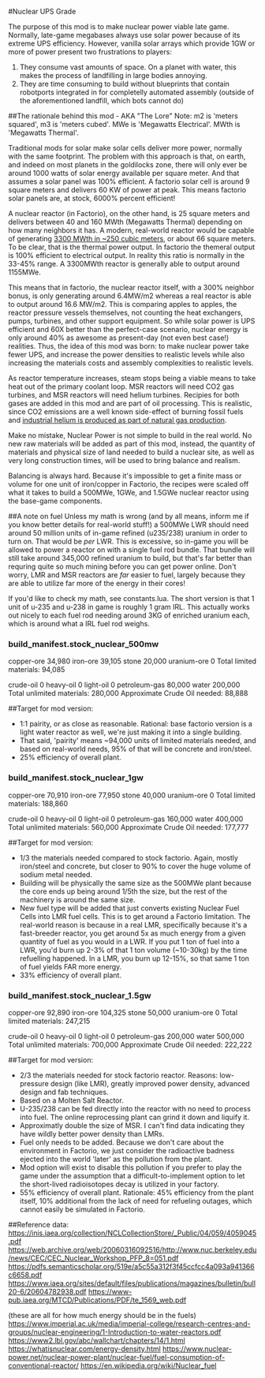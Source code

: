 #Nuclear UPS Grade

The purpose of this mod is to make nuclear power viable late game. Normally, late-game megabases always use solar power because of its extreme UPS efficiency. 
However, vanilla solar arrays which provide 1GW or more of power present two frustrations to players:

1. They consume vast amounts of space. On a planet with water, this makes the process of landfilling in large bodies annoying.
2. They are time consuming to build without blueprints that contain robotports integrated in for completelly automated assembly (outside of the aforementioned landfill, which bots cannot do)

##The rationale behind this mod - AKA "The Lore"
Note: m2 is 'meters squared', m3 is 'meters cubed'. MWe is 'Megawatts Electrical'. MWth is 'Megawatts Thermal'.

Traditional mods for solar make solar cells deliver more power, normally with the same footprint. The problem with this approach is that, on earth, and indeed on most planets in the goldilocks zone,
there will only ever be around 1000 watts of solar energy available per square meter. And that assumes a solar panel was 100% efficient.
A factorio solar cell is around 9 square meters and delivers 60 KW of power at peak. This means factorio solar panels are, at stock, 6000% percent efficient!

A nuclear reactor (in Factorio), on the other hand, is 25 square meters and delivers between 40 and 160 MWth (Megawatts Thermal) depending on how many neighbors it has. A modern, real-world reactor
would be capable of generating [3300 MWth in ~250 cubic meters](https://ocw.mit.edu/courses/nuclear-engineering/22-06-engineering-of-nuclear-systems-fall-2010/lectures-and-readings/MIT22_06F10_lec06a.pdf), or about 66 square 
meters. To be clear, that is the thermal power output. In factorio the themeral output is 100% efficient to electrical output. In reality this ratio is normally in the 33-45% range. A 3300MWth reactor is generally able to output
around 1155MWe. 

This means that in factorio, the nuclear reactor itself, with a 300% neighbor bonus, is only generating around 6.4MW/m2 whereas a real reactor is able to output around 16.6 MW/m2. 
This is comparing apples to apples, the reactor pressure vessels themselves, not counting the heat exchangers, pumps, turbines, and other support equipment. So while solar power is UPS efficient and 60X better 
than the perfect-case scenario, nuclear energy is only around 40% as awesome as present-day (not even best case!) realities. Thus, the idea of this mod was born: to make nuclear power take fewer UPS, and increase the
power densities to realistic levels while also increasing the materials costs and assembly complexities to realistic levels. 

As reactor temperature increases, steam stops being a viable means to take heat out of the primary coolant loop. MSR reactors will need CO2 gas turbines, and MSR reactors will need helium turbines.
Recipies for both gases are added in this mod and are part of oil processing. This is realistic, since CO2 emissions are a well known side-effect of burning fossil fuels and 
[industrial helium is produced as part of natural gas production](https://www.popularmechanics.com/science/health/a4046/why-is-there-a-helium-shortage-10031229/).

Make no mistake, Nuclear Power is not simple to build in the real world. No new raw materials will be added as part of this mod, instead, 
the quantity of materials and physical size of land needed to build a nuclear site, as well as very long construction times, will be used to bring balance and realism.

Balancing is always hard. Because it's impossible to get a finite mass or volume for one unit of iron/copper in Factorio, the recipes were scaled off what it takes to build a 500MWe, 1GWe, and 1.5GWe nuclear reactor using the 
base-game components.

##A note on fuel
Unless my math is wrong (and by all means, inform me if you know better details for real-world stuff!) a 500MWe LWR should need around 50 million units of in-game refined (u235/238) uranium in order to turn on. That would be 
*per* LWR. This is excessive, so in-game you will be allowed to power a reactor on with a single fuel rod bundle. That bundle will still take around 345,000 refined uranium to build, but that's far better than requring quite 
so much mining before you can get power online. Don't worry, LMR and MSR reactors are *far* easier to fuel, largely because they are able to utilize far more of the energy in their cores!

If you'd like to check my math, see constants.lua. The short version is that 1 unit of u-235 and u-238 in game is roughly 1 gram IRL. This actually works out nicely to each fuel rod needing around 3KG of 
enriched uranium each, which is around what a IRL fuel rod weighs.

### build_manifest.stock_nuclear_500mw
copper-ore 34,980
iron-ore 39,105
stone 20,000
uranium-ore 0
Total limited materials: 94,085

crude-oil 0
heavy-oil 0
light-oil 0
petroleum-gas 80,000
water 200,000
Total unlimited materials: 280,000
Approximate Crude Oil needed: 88,888

##Target for mod version:
* 1:1 pairity, or as close as reasonable. Rational: base factorio version is a light water reactor as well, we're just making it into a single building.
* That said, 'pairity' means ~94,000 units of limited materials needed, and based on real-world needs, 95% of that will be concrete and iron/steel.
* 25% efficiency of overall plant.

### build_manifest.stock_nuclear_1gw
copper-ore 70,910
iron-ore 77,950
stone 40,000
uranium-ore 0
Total limited materials: 188,860

crude-oil 0
heavy-oil 0
light-oil 0
petroleum-gas 160,000
water 400,000
Total unlimited materials: 560,000
Approximate Crude Oil needed: 177,777

##Target for mod version:
* 1/3 the materials needed compared to stock factorio. Again, mostly iron/steel and concrete, but closer to 90% to cover the huge volume of sodium metal needed.
* Building will be physically the same size as the 500MWe plant because the core ends up being around 1/5th the size, but the rest of the machinery is around the same size.
* New fuel type will be added that just converts existing Nuclear Fuel Cells into LMR fuel cells. This is to get around a Factorio limitation. The real-world reason is because
in a real LMR, specifically because it's a fast-breeder reactor, you get around 5x as much energy from a given quantity of fuel as you would in a LWR. If you put 1 ton of fuel
into a LWR, you'd burn up 2-3% of that 1 ton volume (~10-30kg) by the time refuelling happened. In a LMR, you burn up 12-15%, so that same 1 ton of fuel yields FAR more energy.
* 33% efficiency of overall plant.

### build_manifest.stock_nuclear_1.5gw
copper-ore 92,890
iron-ore 104,325
stone 50,000
uranium-ore 0
Total limited materials: 247,215

crude-oil 0
heavy-oil 0
light-oil 0
petroleum-gas 200,000
water 500,000
Total unlimited materials: 700,000
Approximate Crude Oil needed: 222,222

##Target for mod version:
* 2/3 the materials needed for stock factorio reactor. Reasons: low-pressure design (like LMR), greatly improved power density, advanced design and fab techniques.
* Based on a Molten Salt Reactor.
* U-235/238 can be fed directly into the reactor with no need to process into fuel. The online reprocessing plant can grind it down and liquify it.
* Approximatly double the size of MSR. I can't find data indicating they have wildly better power density than LMRs.
* Fuel only needs to be added. Because we don't care about the environment in Factorio, we just consider the radioactive badness ejected into the world 'later' as the pollution from the plant.
* Mod option will exist to disable this pollution if you prefer to play the game under the assumption that a difficult-to-implement option to let the short-lived radioisotopes decay is utilized in your factory.
* 55% efficiency of overall plant. Rationale: 45% efficiency from the plant itself, 10% additional from the lack of need for refueling outages, which cannot easily be simulated in Factorio.

##Reference data:
https://inis.iaea.org/collection/NCLCollectionStore/_Public/04/059/4059045.pdf
https://web.archive.org/web/20060316092516/http://www.nuc.berkeley.edu/news/CEC/CEC_Nuclear_Workshop_PFP_8=051.pdf
https://pdfs.semanticscholar.org/519e/a5c55a312f3f45ccfcc4a093a941366c6658.pdf
https://www.iaea.org/sites/default/files/publications/magazines/bulletin/bull20-6/20604782938.pdf
https://www-pub.iaea.org/MTCD/Publications/PDF/te_1569_web.pdf

(these are all for how much energy should be in the fuels)
https://www.imperial.ac.uk/media/imperial-college/research-centres-and-groups/nuclear-engineering/1-Introduction-to-water-reactors.pdf
https://www2.lbl.gov/abc/wallchart/chapters/14/1.html
https://whatisnuclear.com/energy-density.html
https://www.nuclear-power.net/nuclear-power-plant/nuclear-fuel/fuel-consumption-of-conventional-reactor/
https://en.wikipedia.org/wiki/Nuclear_fuel